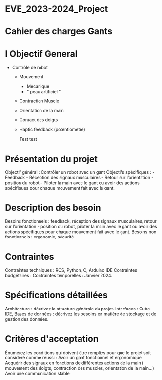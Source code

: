 # EVE_2023-2024_Project

# Cahier des charges Gants 

# I Objectif General
- Contrôle de robot
    - Mouvement
        - Mecanique
        - " peau artificiel "
    - Contraction Muscle
    - Orientation de la main
    - Contact des doigts
    - Haptic feedback (potentiometre)
 
      Test test
      
# Présentation du projet
Objectif général : Contrôler un robot avec un gant 
Objectifs spécifiques :
    - Feedback
    - Réception des signaux musculaires 
    - Retour sur l’orientation - position du robot
    - Piloter la main avec le gant ou avoir des actions spécifiques pour chaque mouvement fait avec le gant. 
# Description des besoin
Besoins fonctionnels : feedback, réception des signaux musculaires, retour sur l’orientation - position du robot, piloter la main avec le gant ou avoir des actions spécifiques pour chaque mouvement fait avec le gant. 
Besoins non fonctionnels : ergonomie, sécurité 

# Contraintes
Contraintes techniques : ROS, Python, C, Arduino IDE
Contraintes budgétaires : 
Contraintes temporelles : Janvier 2024.

# Spécifications détaillées
Architecture : décrivez la structure générale du projet.
Interfaces : Cube IDE, 
Bases de données : décrivez les besoins en matière de stockage et de gestion des données.

# Critères d'acceptation
Énumérez les conditions qui doivent être remplies pour que le projet soit considéré comme réussi :
Avoir un gant fonctionnel et ergonomique
Acquérir des signaux en fonctions de différentes actions de la main ( mouvement des doigts, contraction des muscles, orientation de la main…)
Avoir une communication stable 
